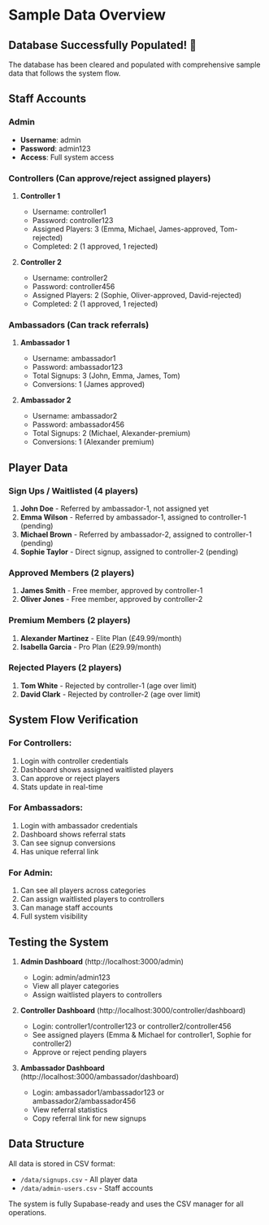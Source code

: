 # Sample Data Overview

## Database Successfully Populated! 🎉

The database has been cleared and populated with comprehensive sample data that follows the system flow.

## Staff Accounts

### Admin
- **Username**: admin
- **Password**: admin123
- **Access**: Full system access

### Controllers (Can approve/reject assigned players)
1. **Controller 1**
   - Username: controller1
   - Password: controller123
   - Assigned Players: 3 (Emma, Michael, James-approved, Tom-rejected)
   - Completed: 2 (1 approved, 1 rejected)

2. **Controller 2**
   - Username: controller2  
   - Password: controller456
   - Assigned Players: 2 (Sophie, Oliver-approved, David-rejected)
   - Completed: 2 (1 approved, 1 rejected)

### Ambassadors (Can track referrals)
1. **Ambassador 1**
   - Username: ambassador1
   - Password: ambassador123
   - Total Signups: 3 (John, Emma, James, Tom)
   - Conversions: 1 (James approved)

2. **Ambassador 2**
   - Username: ambassador2
   - Password: ambassador456
   - Total Signups: 2 (Michael, Alexander-premium)
   - Conversions: 1 (Alexander premium)

## Player Data

### Sign Ups / Waitlisted (4 players)
1. **John Doe** - Referred by ambassador-1, not assigned yet
2. **Emma Wilson** - Referred by ambassador-1, assigned to controller-1 (pending)
3. **Michael Brown** - Referred by ambassador-2, assigned to controller-1 (pending)
4. **Sophie Taylor** - Direct signup, assigned to controller-2 (pending)

### Approved Members (2 players)
1. **James Smith** - Free member, approved by controller-1
2. **Oliver Jones** - Free member, approved by controller-2

### Premium Members (2 players)
1. **Alexander Martinez** - Elite Plan (£49.99/month)
2. **Isabella Garcia** - Pro Plan (£29.99/month)

### Rejected Players (2 players)
1. **Tom White** - Rejected by controller-1 (age over limit)
2. **David Clark** - Rejected by controller-2 (age over limit)

## System Flow Verification

### For Controllers:
1. Login with controller credentials
2. Dashboard shows assigned waitlisted players
3. Can approve or reject players
4. Stats update in real-time

### For Ambassadors:
1. Login with ambassador credentials
2. Dashboard shows referral stats
3. Can see signup conversions
4. Has unique referral link

### For Admin:
1. Can see all players across categories
2. Can assign waitlisted players to controllers
3. Can manage staff accounts
4. Full system visibility

## Testing the System

1. **Admin Dashboard** (http://localhost:3000/admin)
   - Login: admin/admin123
   - View all player categories
   - Assign waitlisted players to controllers

2. **Controller Dashboard** (http://localhost:3000/controller/dashboard)
   - Login: controller1/controller123 or controller2/controller456
   - See assigned players (Emma & Michael for controller1, Sophie for controller2)
   - Approve or reject pending players

3. **Ambassador Dashboard** (http://localhost:3000/ambassador/dashboard)
   - Login: ambassador1/ambassador123 or ambassador2/ambassador456
   - View referral statistics
   - Copy referral link for new signups

## Data Structure

All data is stored in CSV format:
- `/data/signups.csv` - All player data
- `/data/admin-users.csv` - Staff accounts

The system is fully Supabase-ready and uses the CSV manager for all operations.